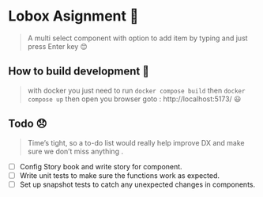 # Lobox Asignment 🚀

> A multi select component with option to add item by typing and just press Enter key 😊

## How to build development 🔧

> with docker you just need to run `docker compose build` then `docker compose up` then open you browser goto : http://localhost:5173/ 😃

## Todo 😞

> Time’s tight, so a to-do list would really help improve DX and make sure we don’t miss anything .

- [ ] Config Story book and write story for component.
- [ ] Write unit tests to make sure the functions work as expected.
- [ ] Set up snapshot tests to catch any unexpected changes in components.
